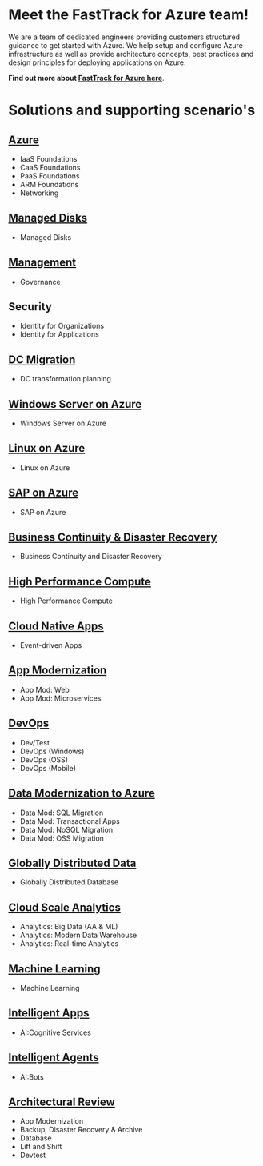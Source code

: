 # Meet the FastTrack for Azure team!
We are a team of dedicated engineers providing customers structured guidance to get started with Azure. We help setup and configure Azure infrastructure as well as provide architecture concepts, best practices and design principles for deploying applications on Azure.

**Find out more about [FastTrack for Azure here](https://azure.com/fasttrack)**.


# Solutions and supporting scenario's

## [Azure](https://github.com/Azure/fta-azurefoundations)
* IaaS Foundations
* CaaS Foundations
* PaaS Foundations
* ARM Foundations
* Networking

## [Managed Disks](https://github.com/Azure/fta-manageddisks)
* Managed Disks

## [Management](https://github.com/Azure/fta-securityandmanagement)
* Governance

## Security 
* Identity for Organizations
* Identity for Applications

## [DC Migration](https://github.com/Azure/fta-dcmigration)
* DC transformation planning

## [Windows Server on Azure](https://github.com/Azure/fta-windowsserveronazure)
* Windows Server on Azure

## [Linux on Azure](https://github.com/Azure/fta-linuxonazure)
* Linux on Azure

## [SAP on Azure](https://github.com/Azure/fta-saponazure)
* SAP on Azure

## [Business Continuity & Disaster Recovery](https://github.com/Azure/fta-backuparchivedr)
* Business Continuity and Disaster Recovery

## [High Performance Compute](https://github.com/Azure/fta-hpc)
* High Performance Compute

## [Cloud Native Apps](https://github.com/Azure/fta-customerfacingapps)
* Event-driven Apps

## [App Modernization](https://github.com/Azure/fta-internalbusinessapps)
* App Mod: Web
* App Mod: Microservices

## [DevOps](https://github.com/Azure/fta-devops)
* Dev/Test
* DevOps (Windows)
* DevOps (OSS)
* DevOps (Mobile)

## [Data Modernization to Azure](https://github.com/Azure/fta-dataplatform)
* Data Mod: SQL Migration
* Data Mod: Transactional Apps
* Data Mod: NoSQL Migration
* Data Mod: OSS Migration

## [Globally Distributed Data](https://github.com/Azure/fta-globallydistributeddata)
* Globally Distributed Database

## [Cloud Scale Analytics](https://github.com/Azure/fta-cloudscaleanalytics)
* Analytics: Big Data (AA & ML)
* Analytics: Modern Data Warehouse
* Analytics: Real-time Analytics

## [Machine Learning](https://github.com/Azure/fta-machinelearning)
* Machine Learning

## [Intelligent Apps](https://github.com/Azure/fta-intelligentapps)
* AI:Cognitive Services

## [Intelligent Agents](https://github.com/Azure/fta-intelligentagents)
* AI:Bots

## [Architectural Review](https://github.com/Azure/fta-architecturalreview)
* App Modernization
* Backup, Disaster Recovery & Archive
* Database
* Lift and Shift
* Devtest
